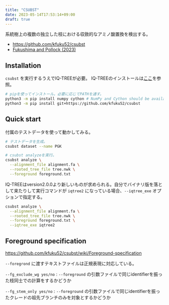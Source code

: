 ```yaml
---
title: "CSUBST"
date: 2023-05-14T17:53:14+09:00
draft: true
---
```


系統樹上の複数の独立した枝における収斂的なアミノ酸置換を検出する。

- https://github.com/kfuku52/csubst
- [Fukushima and Pollock (2023)](https://www.nature.com/articles/s41559-022-01932-7)


## Installation

`csubst` を実行するうえでIQ-TREEが必要。
IQ-TREEのインストールは[ここ](http://www.iqtree.org/doc/Quickstart#installation)を参照。

```sh
# pipを使ってインストール。必要に応じてPATHを通す。
python3 -m pip install numpy cython # NumPy and Cython should be available upon csubst installation
python3 -m pip install git+https://github.com/kfuku52/csubst
```


## Quick start

付属のテストデータを使って動かしてみる。

```sh
# テストデータを生成。
csubst dataset --name PGK

# csubst analyzeを実行。
csubst analyze \
  --alignment_file alignment.fa \
  --rooted_tree_file tree.nwk \
  --foreground foreground.txt
```

IQ-TREEはversion2.0.0より新しいものが求められる。自分でバイナリ版を落として来たりして実行コマンドが `iqtree2` になっている場合、`--iqtree_exe` オプションで指定する。

```sh
csubst analyze \
  --alignment_file alignment.fa \
  --rooted_tree_file tree.nwk \
  --foreground foreground.txt \
  --iqtree_exe iqtree2
```


## Foreground specification

https://github.com/kfuku52/csubst/wiki/Foreground-specification

`--foregrond` に渡すテキストファイルは正規表現に対応している。

`--fg_exclude_wg yes/no`
: `--foreground` の引数ファイルで同じidentifierを振った枝同士での計算をするかどうか

`--fg_stem_only yes/no`
: `--foreground` の引数ファイルで同じidentifierを振ったクレードの祖先ブランチのみを対象とするかどうか
